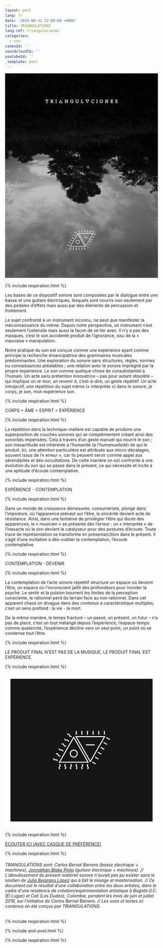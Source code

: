 ```yaml
---
layout: post
lang: fr
date: '2019-08-31 22:00:00 +0000'
title: TRIANGULATIONS
lang-ref: triangulaciones
categories:
  - son
vimeoId: ''
soundcloudId: ''
youtubeId: ''
_template: post
---
```





![](/imgs/afiche-triangulaciones-up.jpg)

{% include respiration.html %}

Les bases de ce dispositif sonore sont composées par le dialogue entre une basse et une guitare électriques, lesquels sont nourris non seulement par des pédales d’effets mais aussi par des éléments de percussion et frottement.

Le sujet confronté à un instrument inconnu, ne peut que manifester la méconnaissance du même. Depuis notre perspective, un instrument n’est seulement l’ustensile mais aussi la façon de se lier avec. Il n’y a pas des masques, c’est le son accidenté produit de l’ignorance, issu de la « mauvaise » manipulation.

Notre pratique du son est conçue comme une expérience ayant comme principe la recherche émancipatrice des grammaires musicales prédominantes. Une exploration du sonore sans structures, règles, normes ou connaissances préalables ; une relation avec le sonore imprégné par la propre expérience. Le son comme quelque chose de consubstantiel à l’humain. Un acte sans prétention innovatrice – pas pour autant obsolète – qui implique un re-tour, un _revenir à_, c’est-à-dire, un geste répétitif. Un acte introjectif, une répétition du sujet même (« interprète ») dans le sonore, je corps, je son, mon expérience son.

{% include respiration.html %}

CORPS + ÂME + ESPRIT = EXPÉRIENCE

{% include respiration.html %}

La répétition dans la technique-matière est capable de produire une superposition de couches sonores qui se complémentent créant ainsi des sonorités impensées. Cela à travers d’un geste manuel qui nourrit le son ; son inexactitude est inhérente à l’humanité (à l’_humanuelleité_) de qui le produit. Ici, une attention particulière est attribuée aux micro-décalages, souvent issus de l’« erreur », car ils peuvent servir comme appel aux sérendipités et dés-occultations. De cette manière on est confronté à une évolution du son qui se passe dans le présent, ce qui nécessite et incite à une aptitude d’écoute contemplative.

{% include respiration.html %}

EXPÉRIENCE - CONTEMPLATION

{% include respiration.html %}

Dans un monde de croissance démesurée, consumériste, plongé dans l’imposture, où l’apparence prévaut sur l’être, la sincérité devient acte de résistance. Ainsi, dans une tentative de privilégier l’être qui doute des apparences, le « musicien » se présente dès l’erreur : un « interprète » de l’inexacte où le son devient le catalyseur pour des postures d’écoute. Toute trace de représentation se transforme en présenta(c)tion dans le présent. Il s’agit d’une invitation à dés-oublier la contemplation, l’écoute contemplative.

{% include respiration.html %}

CONTEMPLATION - DEVENIR

{% include respiration.html %}

La contemplation de l’acte sonore répétitif structure un espace où devient l’être, un espace où l’inconscient jaillit des profondeurs pour inonder la psyché. Le sentir et la pulsion bourrent les limites de la perception consciente, le rationnel perd du terrain face au non rationnel. Dans cet apparent chaos on divague dans des contenus à caractéristique multiples, c’est un sens profond : la vie - la mort.

De la même manière, le temps fracturé – un passé, un présent, un futur – n’a pas de place, c’est un tout mélangé depuis l’expérience, l’espace-temps comme quaternité, l’expérience décline vers un seul point, un point où se condense tout l’être.

{% include respiration.html %}

LE PRODUIT FINAL N'EST PAS DE LA MUSIQUE, LE PRODUIT FINAL EST EXPÉRIENCE.

{% include respiration.html %}

![](/imgs/cd-triangulaciones-cover-up.png)

{% include respiration.html %}

[ÉCOUTER ICI (AVEC CASQUE DE PRÉFÉRENCE)](https://triangulaciones.bandcamp.com)

{% include respiration.html %}

###### TRIANGULATIONS sont: Carlos Bernal Barrera (basse électrique + machines), [Jonnathan Blake Pinto](https://vimeo.com/jonnathanblake) (guitare électrique + machines). // L'aboutissement du présent matériel sonore n'aurait pas pu exister sans le soutien de [Julia Bejarano López](https://vimeo.com/user39594498) qui à fait le mixage et masterisation. // Ce document est le résultat d'une collaboration entre les deux artistes, dans le cadre d'une résidence de création/expérimentation artistique à Bogotá D.C. (El Lugar) et Cali (Las Dudas), Colombie, pendant les mois de juin et juillet 2019, sur l'initiative de Carlos Bernal Barrera. // Les sons et textes ici contenus on été conçus par TRIANGULATIONS.

{% include respiration.html %}

{% include end-post.html %}

{% include respiration.html %}
